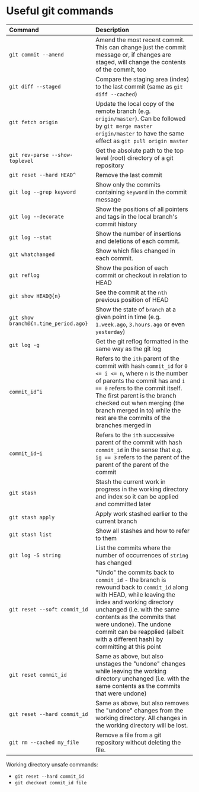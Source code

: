 # Useful git commands
| Command | Description |
| :------ | :---------- |
| `git commit --amend` | Amend the most recent commit. This can change just the commit message or, if changes are staged, will change the contents of the commit, too |
| `git diff --staged` | Compare the staging area (index) to the last commit (same as `git diff --cached`) |
| `git fetch origin` | Update the local copy of the remote branch (e.g. `origin/master`). Can be followed by `git merge master origin/master` to have the same effect as `git pull origin master` |
| `git rev-parse --show-toplevel` | Get the absolute path to the top level (root) directory of a git repository |
| `git reset --hard HEAD^` | Remove the last commit |
| `git log --grep keyword` | Show only the commits containing `keyword` in the commit message |
| `git log --decorate` | Show the positions of all pointers and tags in the local branch's commit history |
| `git log --stat` | Show the number of insertions and deletions of each commit. |
| `git whatchanged` | Show which files changed in each commit. |
| `git reflog` | Show the position of each commit or checkout in relation to HEAD |
| `git show HEAD@{n}` | See the commit at the `nth` previous position of HEAD |
| `git show branch@{n.time_period.ago}` | Show the state of `branch` at a given point in time (e.g. `1.week.ago`, `3.hours.ago` or even  `yesterday`) |
| `git log -g` | Get the git reflog formatted in the same way as the git log |
| `commit_id^i` | Refers to the `ith` parent of the commit with hash `commit_id` for `0 <= i <= n`, where `n` is the number of parents the commit has and `i == 0` refers to the commit itself. The first parent is the branch checked out when merging (the branch merged in to) while the rest are the commits of the branches merged in |
| `commit_id~i` | Refers to the `ith` successive parent of the commit with hash `commit_id` in the sense that e.g. `ig == 3` refers to the parent of the parent of the parent of the commit |
| `git stash` | Stash the current work in progress in the working directory and index so it can be applied and committed later |
| `git stash apply` | Apply work stashed earlier to the current branch |
| `git stash list` | Show all stashes and how to refer to them |
| `git log -S string` | List the commits where the number of occurrences of `string` has changed |
| `git reset --soft commit_id` | "Undo" the commits back to `commit_id` - the branch is rewound back to `commit_id` along with HEAD, while leaving the index and working directory unchanged (i.e. with the same contents as the commits that were undone). The undone commit can be reapplied (albeit with a different hash) by committing at this point |
| `git reset commit_id` | Same as above, but also unstages the "undone" changes while leaving the working directory unchanged (i.e. with the same contents as the commits that were undone) |
| `git reset --hard commit_id` | Same as above, but also removes the "undone" changes from the working directory. All changes in the working directory will be lost. |
| `git rm --cached my_file` | Remove a file from a git repository without deleting the file. |

Working directory unsafe commands:
* `git reset --hard commit_id`
* `git checkout commit_id file`
